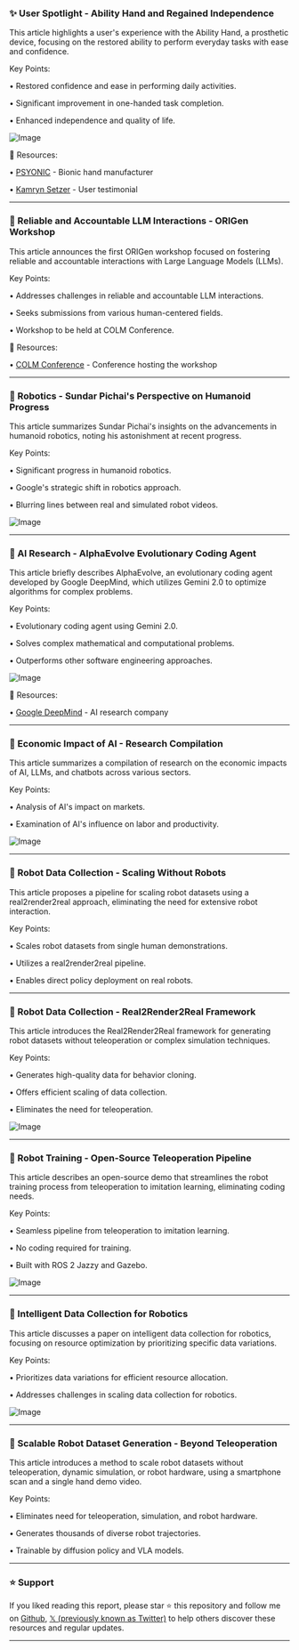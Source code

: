 ### ✨ User Spotlight - Ability Hand and Regained Independence

This article highlights a user's experience with the Ability Hand, a prosthetic device, focusing on the restored ability to perform everyday tasks with ease and confidence.

Key Points:

• Restored confidence and ease in performing daily activities.


• Significant improvement in one-handed task completion.


• Enhanced independence and quality of life.


![Image](https://pbs.twimg.com/media/GrG4CmYXIAAGtyV?format=jpg&name=small)

🔗 Resources:

• [PSYONIC](https://x.com/PSYONICinc) -  Bionic hand manufacturer


• [Kamryn Setzer](https://x.com/Kamrynsetzer) - User testimonial


---

### 🤖  Reliable and Accountable LLM Interactions - ORIGen Workshop

This article announces the first ORIGen workshop focused on fostering reliable and accountable interactions with Large Language Models (LLMs).

Key Points:

• Addresses challenges in reliable and accountable LLM interactions.


• Seeks submissions from various human-centered fields.


• Workshop to be held at COLM Conference.


🔗 Resources:

• [COLM Conference](https://x.com/COLM_conf) - Conference hosting the workshop


---

### 🤖 Robotics - Sundar Pichai's Perspective on Humanoid Progress

This article summarizes Sundar Pichai's insights on the advancements in humanoid robotics, noting his astonishment at recent progress.

Key Points:

• Significant progress in humanoid robotics.


• Google's strategic shift in robotics approach.


• Blurring lines between real and simulated robot videos.



![Image](https://pbs.twimg.com/amplify_video_thumb/1923277092973838338/img/TxxHbzkHWrPmXpp_.jpg)

---

### 🤖  AI Research - AlphaEvolve Evolutionary Coding Agent

This article briefly describes AlphaEvolve, an evolutionary coding agent developed by Google DeepMind, which utilizes Gemini 2.0 to optimize algorithms for complex problems.

Key Points:

• Evolutionary coding agent using Gemini 2.0.


• Solves complex mathematical and computational problems.


•  Outperforms other software engineering approaches.


![Image](https://pbs.twimg.com/media/Gq-PdpBXQAESmP0?format=jpg&name=small)

🔗 Resources:

• [Google DeepMind](https://x.com/GoogleDeepMind) - AI research company


---

### 🤖 Economic Impact of AI - Research Compilation

This article summarizes a compilation of research on the economic impacts of AI, LLMs, and chatbots across various sectors.

Key Points:

• Analysis of AI's impact on markets.


• Examination of AI's influence on labor and productivity.



![Image](https://pbs.twimg.com/media/GrFaLdpX0AcFRcX?format=jpg&name=large)

---

### 🤖 Robot Data Collection - Scaling Without Robots

This article proposes a pipeline for scaling robot datasets using a real2render2real approach, eliminating the need for extensive robot interaction.

Key Points:

•  Scales robot datasets from single human demonstrations.


• Utilizes a real2render2real pipeline.


• Enables direct policy deployment on real robots.


---

### 🤖 Robot Data Collection - Real2Render2Real Framework

This article introduces the Real2Render2Real framework for generating robot datasets without teleoperation or complex simulation techniques.

Key Points:

• Generates high-quality data for behavior cloning.


• Offers efficient scaling of data collection.


• Eliminates the need for teleoperation.



![Image](https://pbs.twimg.com/amplify_video_thumb/1923406037081862144/img/zIEb1OL51RRJJJQn.jpg)

---

### 🚀 Robot Training - Open-Source Teleoperation Pipeline

This article describes an open-source demo that streamlines the robot training process from teleoperation to imitation learning, eliminating coding needs.

Key Points:

• Seamless pipeline from teleoperation to imitation learning.


• No coding required for training.


• Built with ROS 2 Jazzy and Gazebo.



![Image](https://pbs.twimg.com/amplify_video_thumb/1923273908410519552/img/EHMZxXju6bgtqH7_.jpg)

---

### 🤖 Intelligent Data Collection for Robotics

This article discusses a paper on intelligent data collection for robotics, focusing on resource optimization by prioritizing specific data variations.


Key Points:

• Prioritizes data variations for efficient resource allocation.


• Addresses challenges in scaling data collection for robotics.



![Image](https://pbs.twimg.com/amplify_video_thumb/1923392891122028544/img/cesUYwBc2XpP-hzH.jpg)

---

### 🤖 Scalable Robot Dataset Generation - Beyond Teleoperation

This article introduces a method to scale robot datasets without teleoperation, dynamic simulation, or robot hardware, using a smartphone scan and a single hand demo video.

Key Points:

• Eliminates need for teleoperation, simulation, and robot hardware.


• Generates thousands of diverse robot trajectories.


• Trainable by diffusion policy and VLA models.


---

### ⭐️ Support

If you liked reading this report, please star ⭐️ this repository and follow me on [Github](https://github.com/Drix10), [𝕏 (previously known as Twitter)](https://x.com/DRIX_10_) to help others discover these resources and regular updates.

---